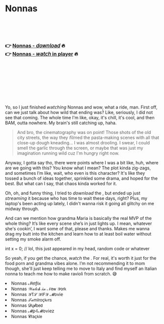 <h1>Nonnas</h1>

<br><br><br>

<h3>👉 <a href="https://Jays-mataposttu1976.github.io/thrdcjddnh/">Nonnas - 𝘥𝘰𝘸𝘯𝘭𝘰𝘢𝘥</a> 🔥<br>
👉 <a href="https://Jays-mataposttu1976.github.io/thrdcjddnh/">Nonnas - 𝘸𝘢𝘵𝘤𝘩 in player</a> 🔥
</h3>



<br><br><br><br><br><br><br>


Yo, so I just finished 𝘸𝘢𝘵𝘤𝘩𝘪𝘯𝘨 Nonnas and wow, what a ride, man. First off, can we just talk about how wild that ending was? Like, seriously, I did not see that coming. The whole time I'm like, okay, it's chill, it's cool, and then BAM, outta nowhere. My brain's still catching up, haha.

> And bro, the cinematography was on point! Those shots of the old city streets, the way they 𝘧𝘪𝘭𝘮ed the pasta-making scenes with all that close-up dough kneading... I was almost drooling. I swear, I could smell the garlic through the screen, or maybe that was just my imagination running wild cuz I'm hungry right now. 

Anyway, I gotta say tho, there were points where I was a bit like, huh, where are we going with this? You know what I mean? The plot kinda zig-zags, and sometimes I’m like, wait, who even is this character? It's like they tossed a bunch of ideas together, sprinkled some drama, and hoped for the best. But what can I say, that chaos kinda worked for it.

Oh, oh, and funny thing, I tried to 𝘥𝘰𝘸𝘯𝘭𝘰𝘢𝘥 the  , but ended up just 𝘴𝘵𝘳𝘦𝘢𝘮𝘪𝘯𝘨 it because who has time to wait these days, right? Plus, my laptop's been acting up lately, I didn't wanna risk it going all glitchy on me midway through.

And can we mention how grandma Maria is basically the real MVP of the whole thing? It’s like every scene she’s in just lights up. I mean, whatever she's cookin’, I want some of that, please and thanks. Makes me wanna drag my butt into the kitchen and learn how to at least boil water without setting my smoke alarm off.

int x = 0; // lol, this just appeared in my head, random code or whatever

So yeah, if you get the chance, 𝘸𝘢𝘵𝘤𝘩 the  . For real, it's worth it just for the food porn and grandma vibes alone. I’m not recommending it to mom though, she'll just keep telling me to move to Italy and find myself an Italian nonna to teach me how to make ravioli from scratch. 😅

<li>Nonnas 𝓝𝖾𝗍ƒ𝗅𝗂𝗑</li>
<li>Nonnas 𝒲𝒶𝓉𝒸𝒽 𝒾𝓃 𝒩𝖾𝗐 𝒴𝗈𝗋𝗄</li>
<li>Nonnas 𝒴𝖳𝒮 𝒴𝖨𝖥𝒴 𝓜𝗈ν𝗂𝖾</li>
<li>Nonnas 𝒯𝒶𝗆𝗂𝗅𝗋𝗈ç𝗄𝑒𝗋𝗌</li>
<li>Nonnas 𝓓ų𝓫𝖻𝖾𝖽</li>
<li>Nonnas 𝓜ρ𝟜𝓜𝗈ν𝗂𝖾𝗓</li>
<li>Nonnas 𝓒𝗋𝖺ç𝗄𝗅𝖾</li>
